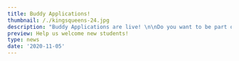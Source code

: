 ```yaml
---
title: Buddy Applications!
thumbnail: /./kingsqueens-24.jpg
description: "Buddy Applications are live! \n\nDo you want to be part of welcoming new international students to KTH? **Apply to be one of our Spring 2021 Buddies!** Buddies are responsible for helping out at our events and hosting activities with their Buddy Group, a smaller group of new incoming students.\n\nSounds like something for you?\n\n**\U0001F419 Notify your interest here:** [bit.ly/BuddyVT21](bit.ly/BuddyVT21)\n\n**\U0001F419 Deadline:** Sat, Nov 14 at 23.59\n\nMore info can be found in the interest form! We will also be hosting a **Zoom Buddy info session** in which you as an interested applicant can hear about the project and ask your questions. It will take place on Wednesday, November 11th at 18.00 at [bit.ly/VT21Zoom](bit.ly/VT21Zoom) !\n\nThanks Paul (IG handle: @jpeg714) for the pic!"
preview: Help us welcome new students!
type: news
date: '2020-11-05'
---
```


